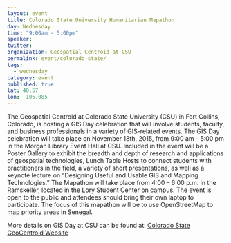```yaml
---
layout: event
title: Colorado State University Humanitarian Mapathon
day: Wednesday
time: "9:00am - 5:00pm"
speaker:
twitter: 
organization: Geospatial Centroid at CSU
permalink: event/colorado-state/
tags: 
  - wednesday
category: event
published: true
lat: 40.57
lon: -105.085
---
```


The Geospatial Centroid at Colorado State University (CSU) in Fort Collins, Colorado, is hosting a GIS Day celebration that will involve students, faculty, and business professionals in a variety of GIS-related events. The GIS Day celebration will take place on November 18th, 2015, from 9:00 am - 5:00 pm in the Morgan Library Event Hall at CSU. Included in the event will be a Poster Gallery to exhibit the breadth and depth of research and applications of geospatial technologies, Lunch Table Hosts to connect students with practitioners in the field, a variety of short presentations, as well as a keynote lecture on “Designing Useful and Usable GIS and Mapping Technologies.” The Mapathon will take place from 4:00 – 6:00 p.m. in the Ramskeller, located in the Lory Student Center on campus. The event is open to the public and attendees should bring their own laptop to participate. The focus of this mapathon will be to use OpenStreetMap to map priority areas in Senegal.

More details on GIS Day at CSU can be found at: [Colorado State GeoCentroid Website](http://gis.colostate.edu/)


